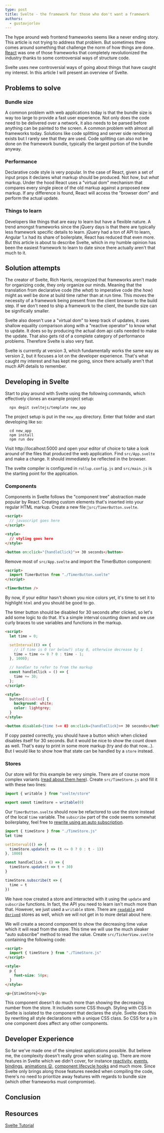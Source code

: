 ```yaml
---
type: post
title: Svelte - the framework for those who don't want a framework
authors:
  - gustavjorlov
---
```


The hype around web frontend frameworks seems like a never ending story. This article is not trying to address that problem. But sometimes there comes around something that challenge the norm of how things are done. [React](https://reactjs.org) was one of those frameworks that completely revolutionized the industry thanks to some controversial ways of structure code.

Svelte uses new controversial ways of going about things that have caught my interest. In this article I will present an overview of Svelte.

<!-- more -->

## Problems to solve

### Bundle size

A common problem with web applications today is that the bundle size is way too large to provide a fast user experience. Not only does the code need to be delivered over a network, it also needs to be parsed before anything can be painted to the screen. A common problem with almost all frameworks today. Solutions like code splitting and server side rendering exists but I rarely see that they are used. Code splitting can also not be done on the framework bundle, typically the largest portion of the bundle anyway.

### Performance

Declarative code style is very popular. In the case of React, given a set of input props it declares what markup should be produced. Not _how_, but _what_ markup. Under the hood React uses a "virtual dom" mechanism that compares every single piece of the old markup against a proposed new markup. If any difference is found, React will access the "browser dom" and perform the actual update.

### Things to learn

Developers like things that are easy to learn but have a flexible nature. A trend amongst frameworks since the jQuery days is that there are typically less framework specific details to learn. jQuery had a ton of API to learn, Angular 1.x had its share of boilerplate, React has reduced that even more. But this article is about to describe Svelte, which in my humble opinion has been the easiest framework to learn to date since there actually aren't that much to it.

## Solution attempts

The creator of Svelte, Rich Harris, recognized that frameworks aren't made for organizing code, they only organize our minds. Meaning that the translation from declarative code (the _what_) to imperative code (the _how_) might as well be done at build time rather than at run time. This moves the necessity of a framework being present from the client browser to the build step. If we don't need to ship a framework to the client, the bundle size can be significally smaller.

Svelte also doesn't use a "virtual dom" to keep track of updates, it uses shallow equality comparison along with a "reactive operator" to know what to update. It does so by producing the actual dom api calls needed to make the update. That also gets rid of a complete category of performance problems. Therefore Svelte is also very fast.

Svelte is currently at version 3, which fundamentally works the same way as version 2, but it focuses a lot on the developer experience. That's what caught my interest and has kept me going, since there actually aren't that much API details to remember.

## Developing in Svelte

Start to play around with Svelte using the following commands, which effectively clones an example project setup:

```shell
  npx degit sveltejs/template new_app
```

The project setup is put in the `new_app` directory. Enter that folder and start developing like so:

```shell
  cd new_app
  npm install
  npm run dev
```

Visit http://localhost:5000 and open your editor of choice to take a look around of the files that produced the web application. Find `src/App.svelte` and make a change. It should immediately be reflected in the browser.

The svelte compiler is configured in `rollup.config.js` and `src/main.js` is the starting point for the application.

### Components

Components in Svelte follows the "component tree" abstraction made popular by React. Creating custom elements that's inserted into your regular HTML markup. Create a new file `src/TimerButton.svelte`.

```html
<script>
  // javascript goes here
</script>

<style>
  // styling goes here
</style>

<button on:click="{handleClick}">+ 30 seconds</button>
```

Remove most of `src/App.svelte` and import the TimerButton component:

```html
<script>
  import TimerButton from "./TimerButton.svelte"
</script>

<TimerButton />
```

By now, if your editor hasn't shown you nice colors yet, it's time to set it to highlight `html` and you should be good to go.

The timer button should be disabled for 30 seconds after clicked, so let's add some logic to do that. It's a simple interval counting down and we use curly braces to use variables and functions in the markup.

```html
<script>
  let time = 0;

  setInterval(() => {
    // if time is 0 (or below?) stay 0, otherwise decrease by 1
    time = time <= 0 ? 0 : time - 1;
  }, 1000);

  // handler to refer to from the markup
  const handleClick = () => {
    time += 30;
  };
</script>

<style>
  button[disabled] {
    background: white;
    color: lightgrey;
  }
</style>

<button disabled={time !== 0} on:click={handleClick}>+ 30 seconds</button>
```

If copy pasted correctly, you should have a button which when clicked disables itself for 30 seconds. But it would be nice to show the count down as well. That's easy to print in some more markup (try and do that now...). But I would like to show how that state can be handled by a `store` instead.

### Stores

Our store will for this example be very simple. There are of course more complex variants ([read about them here](https://svelte.dev/tutorial/writable-stores)). Create `src/TimeStore.js` and fill it with these two lines:

```javascript
import { writable } from "svelte/store"

export const timeStore = writable(0)
```

Our `TimerButton.svelte` should now be refactored to use the store instead of the local `time` variable. The `subscribe` part of the code seems somewhat boilerplatey, feel free to [rewrite using an auto subscription](https://svelte.dev/tutorial/auto-subscriptions).

```javascript
import { timeStore } from "./TimeStore.js"
let time

setInterval(() => {
  timeStore.update(t => (t <= 0 ? 0 : t - 1))
}, 1000)

const handleClick = () => {
  timeStore.update(t => t + 30)
}

timeStore.subscribe(t => {
  time = t
})
```

We have now created a store and interacted with it using the `update` and `subscribe` functions. In fact, the API you need to learn isn't much more than that. However, we just used a `writable` store. There are [`readable`](https://svelte.dev/tutorial/readable-stores) and [`derived`](https://svelte.dev/tutorial/derived-stores) stores as well, which we will not get in to more detail about here.

We will create a second component to show the decreasing time value which it will read from the store. This time we will use the much sleaker "auto subscribe" method to read the value. Create `src/TickerView.svelte` containing the following code:

```html
<script>
  import { timeStore } from "./TimeStore.js"
</script>

<style>
  p {
    font-size: 50px;
  }
</style>

<p>{$timeStore}</p>
```

This component doesn't do much more than showing the decreasing number from the store. It includes some CSS though. Styling with CSS in Svelte is isolated to the component that declares the style. Svelte does this by rewriting all style declarations with a unique CSS class. So CSS for a `p` in one component does affect any other components.

## Developer Experience

So far we've made one of the simplest applications possible. But believe me, the complexity doesn't really grow when scaling up. There are more features in Svelte which we didn't cover, for instance [reactivity](https://svelte.dev/tutorial/reactive-assignments), [events](https://svelte.dev/tutorial/dom-events), [bindings](https://svelte.dev/tutorial/text-inputs), [animations 😲](https://svelte.dev/tutorial/tweened), [component lifecycle hooks](https://svelte.dev/tutorial/onmount) and much more. Since Svelte only brings along those features needed when compiling the code, there's no need to prioritize away features with regards to bundle size (which other frameworks must compromise).

## Conclusion

## Resources

[Svelte Tutorial](https://svelte.dev/tutorial/basics)
